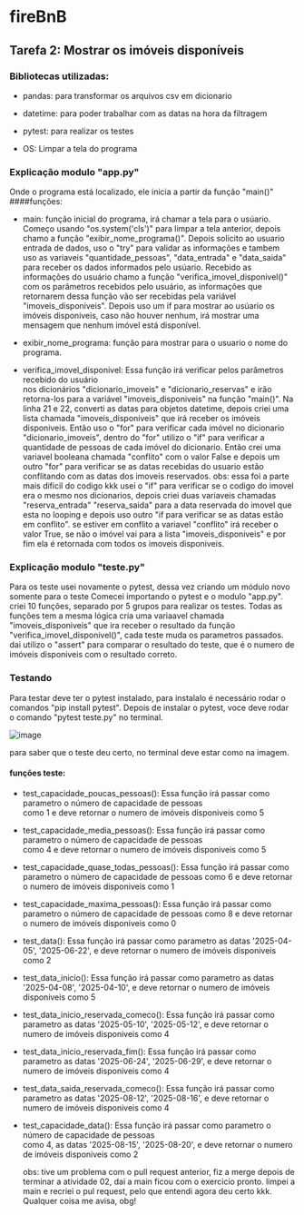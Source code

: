 # fireBnB
## Tarefa 2: Mostrar os imóveis disponíveis

### Bibliotecas utilizadas:
- pandas: para transformar os arquivos csv em dicionario

- datetime: para poder trabalhar com as datas na hora da filtragem 

- pytest: para realizar os testes

- OS: Limpar a tela do programa

### Explicação modulo "app.py"
Onde o programa está localizado, ele inicia a partir da função "main()"
####funções:
- main: função inicial do programa, irá chamar a tela para o usúario.
        Começo usando "os.system('cls')" para limpar a tela anterior,
        depois chamo a função "exibir_nome_programa()". Depois solicito ao usuario entrada de dados, uso o "try" para validar as informações e tambem uso as variaveis "quantidade_pessoas", "data_entrada" e "data_saida" para receber os dados informados pelo usúario.
        Recebido as informações do usuário chamo a função "verifica_imovel_disponivel()" com os parâmetros recebidos pelo usuário, as informações que retornarem dessa função vão ser recebidas pela variável "imoveis_disponiveis".
        Depois uso um if para mostrar ao usúario os imóveis disponiveis, caso não houver nenhum, irá mostrar uma mensagem que nenhum imóvel está disponível.

- exibir_nome_programa: função para mostrar para o usuario o nome do programa.

- verifica_imovel_disponivel: Essa função irá verificar pelos parâmetros recebido do usuário         
                              nos dicionários "dicionario_imoveis" e "dicionario_reservas" e irão retorna-los para a variável "imoveis_disponiveis" na função "main()".
                              Na linha 21 e 22, converti as datas para objetos datetime, depois criei uma lista chamada "imoveis_disponiveis" que irá receber os imóveis disponiveis.
                              Então uso o "for" para verificar cada imóvel no dicionario "dicionario_imoveis", dentro do "for" utilizo o "if" para verificar a quantidade de pessoas de cada imóvel do dicionario.
                              Então crei uma variavel booleana chamada "conflito" com o valor False e depois um outro "for" para verificar se as datas recebidas do usuario estão conflitando com as datas dos imoveis reservados.
                              obs: essa foi a parte mais dificil do codigo kkk
                              usei o "if" para verificar se o codigo do imovel era o mesmo nos dicionarios,
                              depois criei duas variaveis chamadas "reserva_entrada" "reserva_saida" para a data reservada do imovel que esta no looping e depois uso outro "if para verificar se as datas estão em conflito". se estiver em conflito a variavel "conflito" irá receber o valor True, se não o imóvel vai para a lista "imoveis_disponiveis" e por fim ela é retornada com todos os imoveis disponiveis.


### Explicação modulo "teste.py"
Para os teste usei novamente o pytest, dessa vez criando um módulo novo somente para o teste
Comecei importando o pytest e o modulo "app.py".
criei 10 funções, separado por 5 grupos para realizar os testes. Todas as funções tem a mesma lógica cria uma variaavel chamada "imoveis_disponiveis" que ira receber o resultado da função "verifica_imovel_disponivel()", cada teste muda os parametros passados. dai utilizo o "assert" para comparar o resultado do teste, que é o numero de imóveis disponiveis com o resultado correto.

### Testando
Para testar deve ter o pytest instalado, para instalalo é necessário rodar o comandos "pip install pytest".
Depois de instalar o pytest, voce deve rodar o comando "pytest teste.py" no terminal.

![image](https://github.com/user-attachments/assets/911ea19a-24c6-4082-9268-ebaf0dbf9a0b)


para saber que o teste deu certo, no terminal deve estar como na imagem.

#### funções teste:

- test_capacidade_poucas_pessoas(): Essa função irá passar como parametro o número de capacidade de pessoas    
                                    como 1 e deve retornar o numero de imóveis disponiveis como 5

- test_capacidade_media_pessoas(): Essa função irá passar como parametro o número de capacidade de pessoas    
                                    como 4 e deve retornar o numero de imóveis disponiveis como 5

- test_capacidade_quase_todas_pessoas(): Essa função irá passar como parametro o número de capacidade de 
                                         pessoas como 6 e deve retornar o numero de imóveis disponiveis como 1

- test_capacidade_maxima_pessoas(): Essa função irá passar como parametro o número de capacidade de 
                                         pessoas como 8 e deve retornar o numero de imóveis disponiveis como 0

- test_data(): Essa função irá passar como parametro as datas '2025-04-05', '2025-06-22', 
               e deve retornar o numero de imóveis disponiveis como 2

- test_data_inicio(): Essa função irá passar como parametro as datas '2025-04-08', '2025-04-10', 
               e deve retornar o numero de imóveis disponiveis como 5

- test_data_inicio_reservada_comeco(): Essa função irá passar como parametro as datas '2025-05-10', 
                                       '2025-05-12', e deve retornar o numero de imóveis disponiveis como 4

- test_data_inicio_reservada_fim(): Essa função irá passar como parametro as datas '2025-06-24', 
                                       '2025-06-29', e deve retornar o numero de imóveis disponiveis como 4

- test_data_saida_reservada_comeco(): Essa função irá passar como parametro as datas '2025-08-12', 
                                       '2025-08-16', e deve retornar o numero de imóveis disponiveis como 4

- test_capacidade_data(): Essa função irá passar como parametro o número de capacidade de pessoas    
                          como 4, as datas '2025-08-15', '2025-08-20', e deve retornar o numero de imóveis disponiveis como 2

  obs: tive um problema com o pull request anterior, fiz a merge depois de terminar a atividade 02, dai a main ficou com o exercicio pronto. limpei a main e recriei o pul request, pelo que entendi agora deu certo kkk. Qualquer coisa me avisa, obg!


